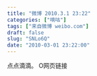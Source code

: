 ```yaml
---
title: "微博 2010.3.1 23:22"
categories: ["嘀咕"]
tags: ["来自微博 weibo.com"]
draft: false
slug: "SNLo6Q"
date: "2010-03-01 23:22:00"
---
```


<p>点点滴滴。  O网页链接 ​​​​</p>
